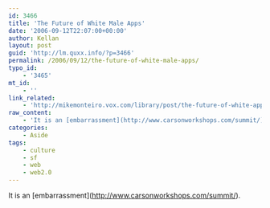 ```yaml
---
id: 3466
title: 'The Future of White Male Apps'
date: '2006-09-12T22:07:00+00:00'
author: Kellan
layout: post
guid: 'http://lm.quxx.info/?p=3466'
permalink: /2006/09/12/the-future-of-white-male-apps/
typo_id:
    - '3465'
mt_id:
    - ''
link_related:
    - 'http://mikemonteiro.vox.com/library/post/the-future-of-white-apps.html'
raw_content:
    - 'It is an [embarrassment](http://www.carsonworkshops.com/summit/).'
categories:
    - Aside
tags:
    - culture
    - sf
    - web
    - web2.0
---
```


It is an \[embarrassment\](http://www.carsonworkshops.com/summit/).